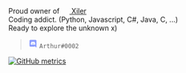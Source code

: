 Proud owner of [<img src="https://xiler.net/assets/logo-64x.png" height="16px" width="16px"> Xiler](https://xiler.net)  
Coding addict. (Python, Javascript, C#, Java, C, ...)  
Ready to explore the unknown x)  
  
  
> <img src="https://raw.githubusercontent.com/Arthurdw/Arthurdw/master/discord.webp" height="18px" width="18px"> `Arthur#0002`

[![GitHub metrics](https://metrics.lecoq.io/Arthurdw?languages=1&pagespeed=1&isocalendar=1&gists=1&followup=1&pagespeed.detailed=true&isocalendar.duration=half-year)](https://metrics.lecoq.io/Arthurdw?languages=1&pagespeed=1&isocalendar=1&gists=1&followup=1&pagespeed.detailed=true&isocalendar.duration=half-year)
